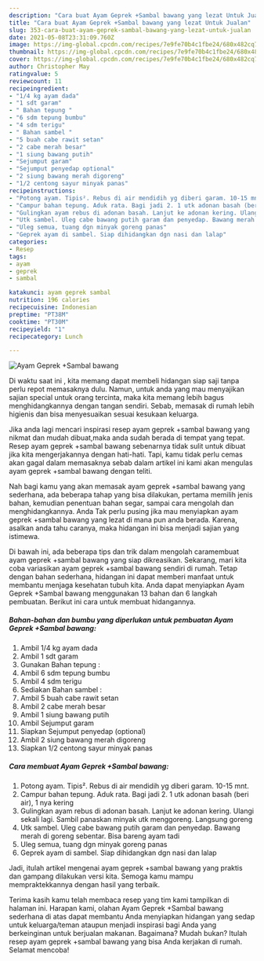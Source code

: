 ```yaml
---
description: "Cara buat Ayam Geprek +Sambal bawang yang lezat Untuk Jualan"
title: "Cara buat Ayam Geprek +Sambal bawang yang lezat Untuk Jualan"
slug: 353-cara-buat-ayam-geprek-sambal-bawang-yang-lezat-untuk-jualan
date: 2021-05-08T23:31:09.760Z
image: https://img-global.cpcdn.com/recipes/7e9fe70b4c1fbe24/680x482cq70/ayam-geprek-sambal-bawang-foto-resep-utama.jpg
thumbnail: https://img-global.cpcdn.com/recipes/7e9fe70b4c1fbe24/680x482cq70/ayam-geprek-sambal-bawang-foto-resep-utama.jpg
cover: https://img-global.cpcdn.com/recipes/7e9fe70b4c1fbe24/680x482cq70/ayam-geprek-sambal-bawang-foto-resep-utama.jpg
author: Christopher May
ratingvalue: 5
reviewcount: 11
recipeingredient:
- "1/4 kg ayam dada"
- "1 sdt garam"
- " Bahan tepung "
- "6 sdm tepung bumbu"
- "4 sdm terigu"
- " Bahan sambel "
- "5 buah cabe rawit setan"
- "2 cabe merah besar"
- "1 siung bawang putih"
- "Sejumput garam"
- "Sejumput penyedap optional"
- "2 siung bawang merah digoreng"
- "1/2 centong sayur minyak panas"
recipeinstructions:
- "Potong ayam. Tipis². Rebus di air mendidih yg diberi garam. 10-15 mnt."
- "Campur bahan tepung. Aduk rata. Bagi jadi 2. 1 utk adonan basah (beri air), 1 nya kering"
- "Gulingkan ayam rebus di adonan basah. Lanjut ke adonan kering. Ulangi sekali lagi. Sambil panaskan minyak utk menggoreng. Langsung goreng"
- "Utk sambel. Uleg cabe bawang putih garam dan penyedap. Bawang merah di goreng sebentar. Bisa bareng ayam tadi"
- "Uleg semua, tuang dgn minyak goreng panas"
- "Geprek ayam di sambel. Siap dihidangkan dgn nasi dan lalap"
categories:
- Resep
tags:
- ayam
- geprek
- sambal

katakunci: ayam geprek sambal 
nutrition: 196 calories
recipecuisine: Indonesian
preptime: "PT38M"
cooktime: "PT30M"
recipeyield: "1"
recipecategory: Lunch

---
```



![Ayam Geprek +Sambal bawang](https://img-global.cpcdn.com/recipes/7e9fe70b4c1fbe24/680x482cq70/ayam-geprek-sambal-bawang-foto-resep-utama.jpg)

Di waktu  saat ini , kita memang dapat membeli hidangan siap saji tanpa perlu repot memasaknya dulu. Namun, untuk anda yang mau menyajikan sajian special untuk orang tercinta, maka kita memang lebih bagus menghidangkannya dengan tangan sendiri. Sebab, memasak di rumah lebih higienis dan bisa menyesuaikan sesuai kesukaan keluarga.

Jika anda lagi mencari inspirasi resep ayam geprek +sambal bawang yang nikmat dan mudah dibuat,maka anda sudah berada di tempat yang tepat. Resep ayam geprek +sambal bawang  sebenarnya tidak sulit untuk dibuat jika kita mengerjakannya dengan hati-hati. Tapi, kamu tidak perlu cemas akan gagal dalam memasaknya 
sebab dalam artikel ini kami akan mengulas ayam geprek +sambal bawang dengan teliti.  



Nah bagi kamu yang akan memasak ayam geprek +sambal bawang yang sederhana, ada beberapa tahap yang bisa dilakukan, pertama memilih jenis bahan, kemudian penentuan bahan segar, sampai cara mengolah dan menghidangkannya. Anda Tak perlu pusing jika mau menyiapkan ayam geprek +sambal bawang yang lezat di mana pun anda berada. Karena, asalkan anda  tahu caranya, maka hidangan ini bisa menjadi sajian yang istimewa.

Di bawah ini, ada beberapa tips dan trik dalam mengolah caramembuat ayam geprek +sambal bawang yang siap dikreasikan. Sekarang, mari kita coba variasikan ayam geprek +sambal bawang sendiri di rumah. Tetap dengan bahan sederhana, hidangan ini dapat memberi manfaat untuk membantu menjaga kesehatan tubuh kita. Anda dapat menyiapkan Ayam Geprek +Sambal bawang menggunakan 13 bahan dan 6 langkah pembuatan. Berikut ini cara untuk membuat hidangannya.

<!--inarticleads1-->

##### Bahan-bahan dan bumbu yang diperlukan untuk pembuatan Ayam Geprek +Sambal bawang:

1. Ambil 1/4 kg ayam dada
1. Ambil 1 sdt garam
1. Gunakan  Bahan tepung :
1. Ambil 6 sdm tepung bumbu
1. Ambil 4 sdm terigu
1. Sediakan  Bahan sambel :
1. Ambil 5 buah cabe rawit setan
1. Ambil 2 cabe merah besar
1. Ambil 1 siung bawang putih
1. Ambil Sejumput garam
1. Siapkan Sejumput penyedap (optional)
1. Ambil 2 siung bawang merah digoreng
1. Siapkan 1/2 centong sayur minyak panas




<!--inarticleads2-->

##### Cara membuat Ayam Geprek +Sambal bawang:

1. Potong ayam. Tipis². Rebus di air mendidih yg diberi garam. 10-15 mnt.
1. Campur bahan tepung. Aduk rata. Bagi jadi 2. 1 utk adonan basah (beri air), 1 nya kering
1. Gulingkan ayam rebus di adonan basah. Lanjut ke adonan kering. Ulangi sekali lagi. Sambil panaskan minyak utk menggoreng. Langsung goreng
1. Utk sambel. Uleg cabe bawang putih garam dan penyedap. Bawang merah di goreng sebentar. Bisa bareng ayam tadi
1. Uleg semua, tuang dgn minyak goreng panas
1. Geprek ayam di sambel. Siap dihidangkan dgn nasi dan lalap




Jadi, itulah artikel mengenai  ayam geprek +sambal bawang  yang praktis dan gampang dilakukan versi kita. Semoga kamu mampu mempraktekkannya dengan hasil yang terbaik. 

Terima kasih kamu telah membaca resep yang tim kami tampilkan di halaman ini. Harapan kami, olahan  Ayam Geprek +Sambal bawang sederhana di atas dapat membantu Anda menyiapkan hidangan yang sedap untuk keluarga/teman ataupun menjadi inspirasi bagi Anda yang berkeinginan untuk berjualan makanan. Bagaimana? Mudah bukan? Itulah resep ayam geprek +sambal bawang yang bisa Anda kerjakan di rumah. Selamat mencoba!

